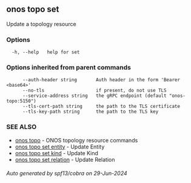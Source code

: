 <!--
SPDX-FileCopyrightText: 2019-present Open Networking Foundation <info@opennetworking.org>

SPDX-License-Identifier: Apache-2.0
-->

## onos topo set

Update a topology resource

### Options

```
  -h, --help   help for set
```

### Options inherited from parent commands

```
      --auth-header string       Auth header in the form 'Bearer <base64>'
      --no-tls                   if present, do not use TLS
      --service-address string   the gRPC endpoint (default "onos-topo:5150")
      --tls-cert-path string     the path to the TLS certificate
      --tls-key-path string      the path to the TLS key
```

### SEE ALSO

* [onos topo](onos_topo.md)	 - ONOS topology resource commands
* [onos topo set entity](onos_topo_set_entity.md)	 - Update Entity
* [onos topo set kind](onos_topo_set_kind.md)	 - Update Kind
* [onos topo set relation](onos_topo_set_relation.md)	 - Update Relation

###### Auto generated by spf13/cobra on 29-Jun-2024
